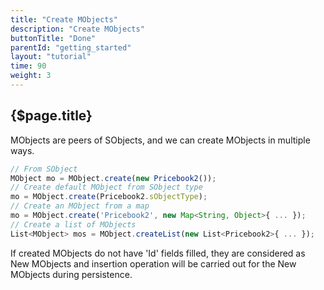 ```yaml
---
title: "Create MObjects"
description: "Create MObjects"
buttonTitle: "Done"
parentId: "getting_started"
layout: "tutorial"
time: 90
weight: 3
---
```


## {$page.title}

MObjects are peers of SObjects, and we can create MObjects in multiple ways.

```javascript
// From SObject
MObject mo = MObject.create(new Pricebook2());
// Create default MObject from SObject type
mo = MObject.create(Pricebook2.sObjectType);
// Create an MObject from a map
mo = MObject.create('Pricebook2', new Map<String, Object>{ ... });
// Create a list of MObjects
List<MObject> mos = MObject.createList(new List<Pricebook2>{ ... });
```

If created MObjects do not have 'Id' fields filled, they are considered as New MObjects and insertion operation will be carried out for the New MObjects during persistence.
